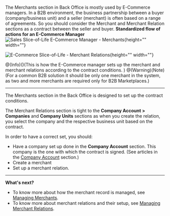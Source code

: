 The Merchants section in Back Office is mostly used by E-Commerce managers. In a B2B environment, the business partnership between a buyer (company/business unit) and a seller (merchant) is often based on a range of agreements. So you should consider the Merchant and Merchant Relation sections as a contract between the seller and buyer.
**Standardized flow of actions for an E-Commerce Manager**
![Sales Slice-of-Life E-Commerce Manager - Merchants](https://spryker.s3.eu-central-1.amazonaws.com/docs/User+Guides/Back+Office+User+Guides/Merchants/Sales+Slice-of-Life+E-Commerce+Manager+-+Merchants.png){height="" width=""}

![E-Commerce Slice-of-Life - Merchant Relations](https://spryker.s3.eu-central-1.amazonaws.com/docs/User+Guides/Back+Office+User+Guides/Merchants/E-Commerce+Slice-of-Life+-+Merchant+Relations.png){height="" width=""}

@(Info)()(This is how the E-Commerce manager sets up the merchant and merchant relations according to the contract conditions. )
@(Warning)(Note)(For a common B2B solution it should be only one merchant in the system, as two and more merchants are required only for B2B Marketplaces.)
***
The Merchants section in the Back Office is designed to set up the contract conditions.

The Merchant Relations section is tight to the **Company Account > Companies** and **Company Units** sections as when you create the relation, you select the company and the respective business unit based on the contract.

In order to have a correct set, you should:
* Have a company set up done in the **Company Account** section. This company is the one with which the contract is signed. (See articles in the [Company Account](https://documentation.spryker.com/v4/docs/company-account-2) section.)
* Create a merchant
* Set up a merchant relation.
***
**What's next?**

* To know more about how the merchant record is managed, see [Managing Merchants](https://documentation.spryker.com/v4/docs/managing-merchants).
* To know more about merchant relations and their setup, see [Managing Merchant Relations](https://documentation.spryker.com/v4/docs/managing-merchant-relations).